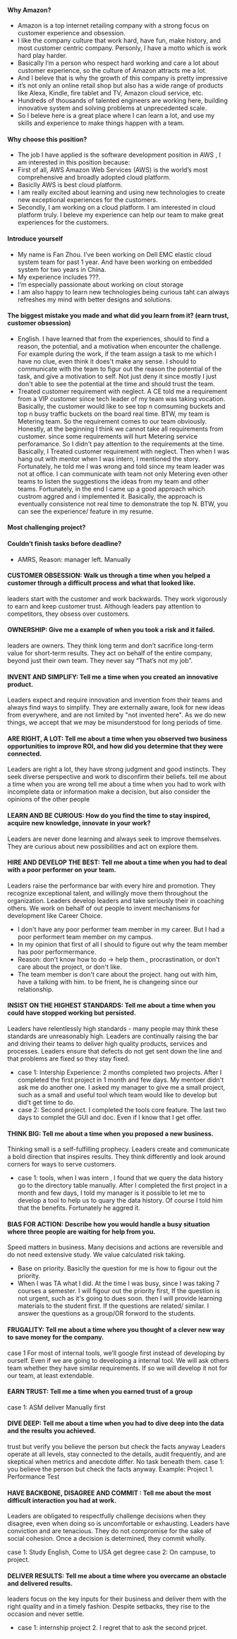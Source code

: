#### Why Amazon?
- Amazon is a top internet retailing company with a strong focus on customer experience and obsession.
- I like the company culture that work hard, have fun, make history, and most customer centric company. Personly, I have a motto which is work hard play harder. 
- Basically I’m a person who respect hard working and care a lot about customer experience, so the culture of Amazon attracts me a lot. 
- And I beleve that is why the growth of this company is pretty impressive
- it’s not only an online retail shop but also has a wide range of products like Alexa, Kindle, fire tablet and TV, Amazon cloud service, etc.
- Hundreds of thousands of talented engineers are working here, building innovative system and solving problems at unprecedented scale. 
- So I beleve here is a great place where I can learn a lot, and use my skills and experience to make things happen with a team.

#### Why choose this position?
- The job I have applied is the software development position in AWS , I am interested in this position because:  
- First of all, AWS Amazon Web Services (AWS) is the world’s most comprehensive and broadly adopted cloud platform.
- Basiclly AWS is best cloud platform.
- I am really excited about learning and using new technologies to create new exceptional experiences for the customers.
- Secondly, I am working on a cloud platform. I am interested in cloud platform truly. I beleve my experience can help our team to make great experiences for the customers.

#### Introduce yourself
- My name is Fan Zhou. I’ve been working on Dell EMC elastic cloud system team for past 1 year. And have been working on embedded system for two years in China. 
- My experience includes ???. 
- I’m especially passionate about working on clout storage 
- I am also happy to learn new technologies being curious taht can always refreshes my mind with better designs and solutions.

####  The biggest mistake you made and what did you learn from it?  (earn trust, customer obsession)
- English. I have learned that from the experiences, should to find a reason, the potential, and a motivation when encounter the challenge. For example during the work, if the team assign a task to me which I have no clue, even think it does't make any sense. I should to communicate with the team to figur out the reason the potential of the task, and give a motivation to self. Not just deny it since mostly I just don't able to see the potential at the time and should trust the team.
- Treated customer requirement with neglect. A CE told me a requirement from a VIP customer since tech leader of my team was taking vocation. Basically, the customer would like to see top n comsuming buckets and top n busy traffic buckets on the board real time. BTW, my team is Metering team. So the requirement comes to our team obviously. Honestly, at the beginning I think we cannot take all requirements from customer. since some requirements will hurt Metering service perforamance. So I didn't pay attention to the requirements at the time. Basically, I Treated customer requirement with neglect. Then when I was hang out with mentor when I was intern, I mentioned the story. Fortunately, he told me I was wrong and told since my team leader was not at office. I can communicate with team not only Metering even other teams to listen the suggestions the ideas from my team and other teams. Fortunately, in the end I came up a good approach which custrom aggred and i implemented it.
Basically, the approach is eventually consistence not real time to demonstrate the top N. BTW, you can see the experience/ feature in my resume.


####  Most challenging project?

#### Couldn’t finish tasks before deadline?
- AMRS, Reason: manager left. Manually

#### CUSTOMER OBSESSION: Walk us through a time when you helped a customer through a difficult process and what that looked like.
leaders start with the customer and work backwards. They work vigorously to earn and keep customer trust. Although leaders pay attention to competitors, they obsess over customers.
#### OWNERSHIP: Give me a example of when you took a risk and it failed.
leaders are owners. They think long term and don’t sacrifice long-term value for short-term results. They act on behalf of the entire company, beyond just their own team. They never say “That’s not my job”.

#### INVENT AND SIMPLIFY: Tell me a time when you created an innovative product.
Leaders expect and require innovation and invention from their teams and always find ways to simplify. They are externally aware, look for new ideas from everywhere, and are not limited by "not invented here". As we do new things, we accept that we may be misunderstood for long periods of time.

#### ARE RIGHT, A LOT: Tell me about a time when you observed two business opportunities to improve ROI, and how did you determine that they were connected.
Leaders are right a lot, they have strong judgment and good instincts. They seek diverse perspective and work to disconfirm their beliefs.
tell me about a time when you are wrong
tell me about a time when you had to work with incomplete data or information
make a decision, but also consider the opinions of the other people

#### LEARN AND BE CURIOUS: How do you find the time to stay inspired, acquire new knowledge, innovate in your work?
Leaders are never done learning and always seek to improve themselves. They are curious about new possibilities and act on explore them.



#### HIRE AND DEVELOP THE BEST: Tell me about a time when you had to deal with a poor performer on your team.
Leaders raise the performance bar with every hire and promotion. They recognize exceptional talent, and willingly move them throughout the organization. Leaders develop leaders and take seriously their in coaching others. We work on behalf of out people to invent mechanisms for development like Career Choice.
- I don't have any poor performer team member in my career. But I had a poor performert team member on my campus.
- In my opinion that first of all I should to figure out why the team member has poor performermance.
- Reason: don't know how to do -> help them., procrastination, or don't care about the project, or don't like.  
- The team member is don't care about the project. hang out with him, have a talking with him. to be frient, he is changeing since our relationship.

#### INSIST ON THE HIGHEST STANDARDS: Tell me about a time when you could have stopped working but persisted.
Leaders  have relentlessly high standards - many people may think these standards are unreasonably high. Leaders are continually raising the bar and driving their teams to deliver high quality products, services and processes. Leaders ensure that defects do not get sent down the line and that problems are fixed so they stay fixed.

- case 1: Intership Experience: 2 months completed two projects. After I completed the first project in 1 month and few days. My mentoer didn't ask me do another one. I asked my manager to give me a small project, such as a small and useful tool which team would like to develop but did't get time to do. 
- case 2: Second project. I completed the tools core feature. The last two days to complet the GUI and doc. Even if I know that I get offer.


#### THINK BIG: Tell me about a time when you proposed a new business.
Thinking small is a self-fulfilling prophecy. Leaders create and communicate a bold direction that inspires results. They think differently and look around corners for ways to serve customers.
- case 1: tools, when I was intern , I found that we query the data history  go to the directory table manually. After I completed the first project in a month and few days, I told my manager is it possible to let me to develop a tool to help us to quary the data history. Of course I told him that the benefits. Fortunately he aggred it.


#### BIAS FOR ACTION: Describe how you would handle a busy situation where three people are waiting for help from you.
Speed matters in business. Many decisions and actions are reversible and do not need extensive study. We value calculated risk taking.
- Base on priority. Basiclly the question for me is how to figour out the priority.
- When I was TA what I did. At the time I was busy, since I was taking 7 courses a semester. I will figour out the priority first, If the question is not urgent, such as it's going to dues soon. then I will provide learning materials to the student first. If the questions are related/ similar. I  answer the questions as a group/OR forword to the students.


#### FRUGALITY: Tell me about a time where you thought of a clever new way to save money for the company.
case 1
For most of internal tools, we’ll google first instead of developing by ourself. Even if we are going to developing a internal tool. We will ask others team whether they have similar requirements. If so we will develop it not for our team, at least extendable.


#### EARN TRUST: Tell me a time when you earned trust of a group
case 1:
ASM deliver Manually first

#### DIVE DEEP: Tell me about a time when you had to dive deep into the data and the results you achieved.
trust but verify
you believe the person but check the facts anyway
Leaders operate at all levels, stay connected to the details, audit frequently, and are skeptical when metrics and anecdote differ. No task beneath them.
case 1: you believe the person but check the facts anyway. Example: Project 1. Performance Test


#### HAVE BACKBONE, DISAGREE AND COMMIT : Tell me about the most difficult interaction you had at work.
Leaders are obligated to respectfully challenge decisions when they disagree, even when doing so is uncomfortable or exhausting. Leaders have conviction and are tenacious. They do not compromise for the sake of social cohesion. Once a decision is determined, they commit wholly.

case 1: Study English, Come to USA get degree
case 2: On campuse, to project.


#### DELIVER RESULTS: Tell me about a time where you overcame an obstacle and delivered results.
leaders focus on the key inputs for their business and deliver them with the right quality and in a timely fashion. Despite setbacks, they rise to the occasion and never settle.
- case 1: internship project 2. I regret that to ask the second prjcet.